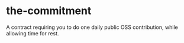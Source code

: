 # the-commitment
A contract requiring you to do one daily public OSS contribution, while allowing time for rest.
